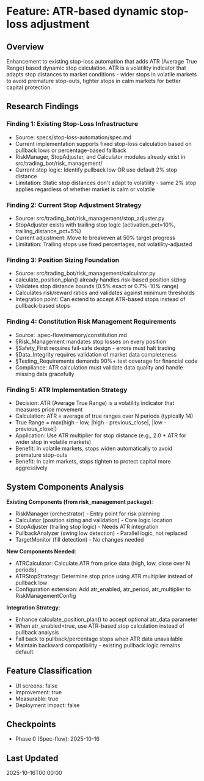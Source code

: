# Feature: ATR-based dynamic stop-loss adjustment

## Overview

Enhancement to existing stop-loss automation that adds ATR (Average True Range) based dynamic stop calculation. ATR is a volatility indicator that adapts stop distances to market conditions - wider stops in volatile markets to avoid premature stop-outs, tighter stops in calm markets for better capital protection.

## Research Findings

### Finding 1: Existing Stop-Loss Infrastructure
- Source: specs/stop-loss-automation/spec.md
- Current implementation supports fixed stop-loss calculation based on pullback lows or percentage-based fallback
- RiskManager, StopAdjuster, and Calculator modules already exist in src/trading_bot/risk_management/
- Current stop logic: Identify pullback low OR use default 2% stop distance
- Limitation: Static stop distances don't adapt to volatility - same 2% stop applies regardless of whether market is calm or volatile

### Finding 2: Current Stop Adjustment Strategy
- Source: src/trading_bot/risk_management/stop_adjuster.py
- StopAdjuster exists with trailing stop logic (activation_pct=10%, trailing_distance_pct=5%)
- Current adjustment: Move to breakeven at 50% target progress
- Limitation: Trailing stops use fixed percentages, not volatility-adjusted

### Finding 3: Position Sizing Foundation
- Source: src/trading_bot/risk_management/calculator.py
- calculate_position_plan() already handles risk-based position sizing
- Validates stop distance bounds (0.5% exact or 0.7%-10% range)
- Calculates risk/reward ratios and validates against minimum thresholds
- Integration point: Can extend to accept ATR-based stops instead of pullback-based stops

### Finding 4: Constitution Risk Management Requirements
- Source: .spec-flow/memory/constitution.md
- §Risk_Management mandates stop losses on every position
- §Safety_First requires fail-safe design - errors must halt trading
- §Data_Integrity requires validation of market data completeness
- §Testing_Requirements demands 90%+ test coverage for financial code
- Compliance: ATR calculation must validate data quality and handle missing data gracefully

### Finding 5: ATR Implementation Strategy
- Decision: ATR (Average True Range) is a volatility indicator that measures price movement
- Calculation: ATR = average of true ranges over N periods (typically 14)
- True Range = max(high - low, |high - previous_close|, |low - previous_close|)
- Application: Use ATR multiplier for stop distance (e.g., 2.0 * ATR for wider stop in volatile markets)
- Benefit: In volatile markets, stops widen automatically to avoid premature stop-outs
- Benefit: In calm markets, stops tighten to protect capital more aggressively

## System Components Analysis

**Existing Components (from risk_management package)**:
- RiskManager (orchestrator) - Entry point for risk planning
- Calculator (position sizing and validation) - Core logic location
- StopAdjuster (trailing stop logic) - Needs ATR integration
- PullbackAnalyzer (swing low detection) - Parallel logic, not replaced
- TargetMonitor (fill detection) - No changes needed

**New Components Needed**:
- ATRCalculator: Calculate ATR from price data (high, low, close over N periods)
- ATRStopStrategy: Determine stop price using ATR multiplier instead of pullback low
- Configuration extension: Add atr_enabled, atr_period, atr_multiplier to RiskManagementConfig

**Integration Strategy**:
- Enhance calculate_position_plan() to accept optional atr_data parameter
- When atr_enabled=true, use ATR-based stop calculation instead of pullback analysis
- Fall back to pullback/percentage stops when ATR data unavailable
- Maintain backward compatibility - existing pullback logic remains default

## Feature Classification
- UI screens: false
- Improvement: true
- Measurable: true
- Deployment impact: false

## Checkpoints
- Phase 0 (Spec-flow): 2025-10-16

## Last Updated
2025-10-16T00:00:00
